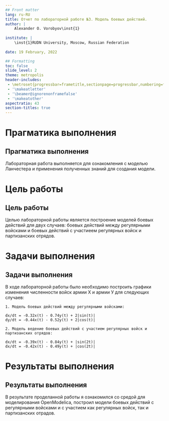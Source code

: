 ```yaml
---
## Front matter
lang: ru-RU
title: Отчет по лабораторной работе №3. Модель боевых действий.
author: |
	Alexander O. Vorobyov\inst{1}
	
institute: |
	\inst{1}RUDN University, Moscow, Russian Federation
	
date: 19 February, 2022

## Formatting
toc: false
slide_level: 2
theme: metropolis
header-includes: 
 - \metroset{progressbar=frametitle,sectionpage=progressbar,numbering=fraction}
 - '\makeatletter'
 - '\beamer@ignorenonframefalse'
 - '\makeatother'
aspectratio: 43
section-titles: true
---
```


# Прагматика выполнения

## Прагматика выполнения

Лабораторная работа выполняется для ознакомления с моделью Ланчестера и применения полученных знаний для создания модели. 

# Цель работы

## Цель работы

Целью лабораторной работы является построение моделей боевых действий для двух случаев: боевых действий между регулярными войсками и боевых действий с участиеем регулярных войск и партизанских отрядов. 

# Задачи выполнения 

## Задачи выполнения 

В ходе лабораторной работы было необходимо построить графики изменения численности войск армии Х и армии У для следующих случаев:
	
	1. Модель боевых действий между регулярными войсками:  

	dx/dt = -0.32x(t) - 0.74y(t) + 2|sin(t)|  
	dy/dt = -0.44x(t) - 0.52y(t) + 2|cos(t)|  

	2. Модель ведение боевых действий с участием регулярных войск и партизанских отрядов:  
	
	dx/dt = -0.39x(t) - 0.84y(t) + |sin(2t)|  
	dx/dt = -0.42x(t) - 0.49y(t) + |cos(2t)|  

# Результаты выполнения 

## Результаты выполнения 

В результате проделанной работы я ознакомился со средой для моделирования OpenModelica, построил модели боевых действий с регулярными войсками и с участием как регулярных войск, так и партизанских отрадов. 


